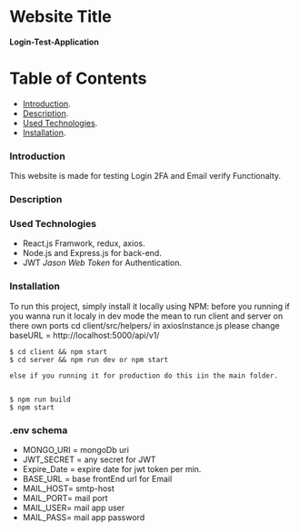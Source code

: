 # Website Title

**Login-Test-Application**

# Table of Contents

- [Introduction](#introduction).
- [Description](#description).
- [Used Technologies](#used-technologies).
- [Installation](#installation).

### Introduction

This website is made for testing Login 2FA and Email verify Functionalty.

### Description

### Used Technologies

- React.js Framwork, redux, axios.
- Node.js and Express.js for back-end.
- JWT _Jason Web Token_ for Authentication.

### Installation

To run this project, simply install it locally using NPM:
before you running if you wanna run it localy in dev mode the mean to run client and server
on there own ports
cd client/src/helpers/
in axiosInstance.js please change baseURL = http://localhost:5000/api/v1/

```
$ cd client && npm start
$ cd server && npm run dev or npm start

else if you running it for production do this iin the main folder.

```
```

$ npm run build
$ npm start

```

### .env schema

- MONGO_URI = mongoDb uri
- JWT_SECRET = any secret for JWT
- Expire_Date = expire date for jwt token per min.
- BASE_URL = base frontEnd url for Email
- MAIL_HOST= smtp-host
- MAIL_PORT= mail port
- MAIL_USER= mail app user
- MAIL_PASS= mail app password

```
